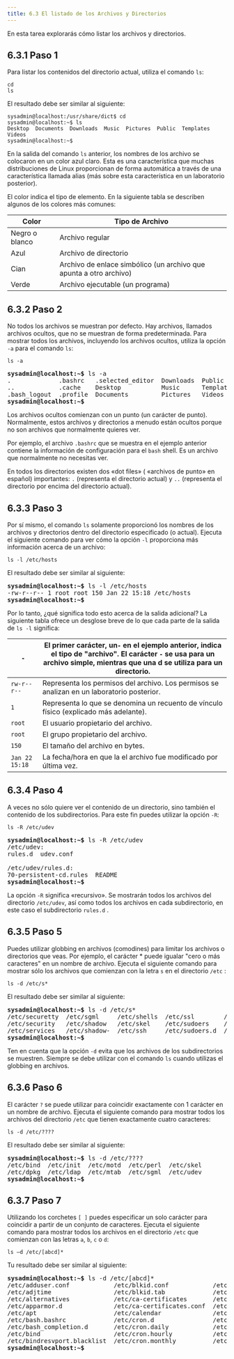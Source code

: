 ```yaml
---
title: 6.3 El listado de los Archivos y Directorios
---
```

En esta tarea explorarás cómo listar los archivos y directorios.

6.3.1 Paso 1
------------

Para listar los contenidos del directorio actual, utiliza el comando `ls`:

```
cd
ls
```

El resultado debe ser similar al siguiente:

```
sysadmin@localhost:/usr/share/dict$ cd
sysadmin@localhost:~$ ls
Desktop  Documents  Downloads  Music  Pictures  Public  Templates  Videos   
sysadmin@localhost:~$
```

En la salida del comando `ls` anterior, los nombres de los archivo se colocaron en un color azul claro. Esta es una característica que muchas distribuciones de Linux proporcionan de forma automática a través de una característica llamada  alias (más sobre esta característica en un laboratorio posterior).

El color indica el tipo de elemento. En la siguiente tabla se describen algunos de los colores más comunes:


| Color          | Tipo de Archivo                                                     |
| ---------------- | --------------------------------------------------------------------- |
| Negro o blanco | Archivo regular                                                     |
| Azul           | Archivo de directorio                                               |
| Cian           | Archivo de enlace simbólico (un archivo que apunta a otro archivo) |
| Verde          | Archivo ejecutable (un programa)                                    |

6.3.2 Paso 2
------------

No todos los archivos se muestran por defecto. Hay archivos, llamados archivos ocultos, que no se muestran de forma predeterminada. Para mostrar todos los archivos, incluyendo los archivos ocultos, utiliza la opción `-a` para el comando `ls`:

```
ls -a
```

<pre class="content_terminal"><strong><span class="ansi-green">sysadmin@localhost</span>:<span class="ansi-blue">~</span>$</strong> ls -a
.             .bashrc   .selected_editor  <span class="ansi-blue">Downloads  Public</span>
..           <span class="ansi-blue"> .cache  </span>  <span class="ansi-blue">Desktop</span>           <span class="ansi-blue">Music      Templates</span>
.bash_logout  .profile  <span class="ansi-blue">Documents</span>         <span class="ansi-blue">Pictures   Videos</span>
<strong><span class="ansi-green">sysadmin@localhost</span>:<span class="ansi-blue">~</span>$</strong>
</pre>

Los archivos ocultos comienzan con un punto (un carácter de punto). Normalmente, estos archivos y directorios a menudo están ocultos porque no son archivos que normalmente quieres ver.

Por ejemplo, el archivo `.bashrc`  que se muestra en el ejemplo anterior contiene la información de configuración para el `bash` shell. Es un archivo que normalmente no necesitas ver.

En todos los directorios existen dos «dot files» ( «archivos de punto» en español) importantes: `.` (representa el directorio actual) y `..` (representa el directorio por encima del directorio actual).

6.3.3 Paso 3
------------

Por sí mismo, el comando `ls` solamente proporcionó los nombres de los archivos y directorios dentro del directorio especificado (o actual). Ejecuta el siguiente comando para ver cómo la opción `-l` proporciona más información acerca de un archivo:

```
ls -l /etc/hosts
```

El resultado debe ser similar al siguiente:

<pre class="content_terminal"><strong><span class="ansi-green">sysadmin@localhost</span>:<span class="ansi-blue">~</span>$</strong> ls -l /etc/hosts
-rw-r--r-- 1 root root 150 Jan 22 15:18 /etc/hosts
<strong><span class="ansi-green">sysadmin@localhost</span>:<span class="ansi-blue">~</span>$</strong>
</pre>

Por lo tanto, ¿qué significa todo esto acerca de la salida adicional? La siguiente tabla ofrece un desglose breve de lo que cada parte de la salida de `ls -l` significa:


| `-`            | El primer carácter, un`-` en el ejemplo anterior, indica el tipo de "archivo". El carácter `-` se usa para un archivo simple, mientras que una d se utiliza para un directorio. |
| ---------------- | ----------------------------------------------------------------------------------------------------------------------------------------------------------------------------------- |
| `rw-r--r--`    | Representa los permisos del archivo. Los permisos se analizan en un laboratorio posterior.                                                                                        |
| `1`            | Representa lo que se denomina un recuento de vínculo físico (explicado más adelante).                                                                                          |
| `root`         | El usuario propietario del archivo.                                                                                                                                               |
| `root`         | El grupo propietario del archivo.                                                                                                                                                 |
| `150`          | El tamaño del archivo en bytes.                                                                                                                                                  |
| `Jan 22 15:18` | La fecha/hora en que la el archivo fue modificado por última vez.                                                                                                                |

6.3.4 Paso 4
------------

A veces no sólo quiere ver el contenido de un directorio, sino también el contenido de los subdirectorios. Para este fin puedes utilizar la opción `-R`:

```
ls -R /etc/udev
```

<pre class="content_terminal"><strong><span class="ansi-green">sysadmin@localhost</span>:<span class="ansi-blue">~</span>$</strong> ls -R /etc/udev
/etc/udev:
<span class="ansi-blue">rules.d</span>  udev.conf
                                                                      
/etc/udev/rules.d:
70-persistent-cd.rules  README
<strong><span class="ansi-green">sysadmin@localhost</span>:<span class="ansi-blue">~</span>$</strong>
</pre>

La opción `-R` significa «recursivo». Se mostrarán todos los archivos del directorio `/etc/udev`, así como todos los archivos en cada subdirectorio, en este caso el subdirectorio `rules.d` .

6.3.5 Paso 5
------------

Puedes utilizar globbing en archivos (comodines) para limitar los archivos o directorios que veas. Por ejemplo, el carácter *  puede igualar "cero o más caracteres" en un nombre de archivo. Ejecuta el siguiente comando para mostrar sólo los archivos que comienzan con la letra `s` en el directorio `/etc` :

```
ls -d /etc/s*
```

El resultado debe ser similar al siguiente:

<pre class="content_terminal"><strong><span class="ansi-green">sysadmin@localhost</span>:<span class="ansi-blue">~</span>$</strong> ls -d /etc/s*
/etc/securetty  <span class="ansi-blue">/etc/sgml</span>     /etc/shells  <span class="ansi-blue">/etc/ssl </span>       /etc/sysctl.conf   
<span class="ansi-blue">/etc/security</span>   /etc/shadow  <span class="ansi-blue"> /etc/skel </span>   /etc/sudoers    /etc/sysctl.d  
/etc/services   /etc/shadow- <span class="ansi-blue"> /etc/ssh</span>     <span class="ansi-blue">/etc/sudoers.d  /etc/systemd </span>  
<strong><span class="ansi-green">sysadmin@localhost</span>:<span class="ansi-blue">~</span>$</strong>
</pre>

Ten en cuenta que la opción `-d` evita que los archivos de los subdirectorios se muestren. Siempre se debe utilizar con el comando `ls` cuando utilizas el globbing en archivos.

6.3.6 Paso 6
------------

El carácter `?` se puede utilizar para coincidir exactamente con 1 carácter en un nombre de archivo. Ejecuta el siguiente comando para mostrar todos los archivos del directorio `/etc`  que tienen exactamente cuatro caracteres:

```
ls -d /etc/????
```

El resultado debe ser similar al siguiente:

<pre class="content_terminal"><strong><span class="ansi-green">sysadmin@localhost</span>:<span class="ansi-blue">~</span>$</strong> ls -d /etc/????
<span class="ansi-blue">/etc/bind  /etc/init</span> <span class="ansi-cyan"> /etc/motd</span>  <span class="ansi-blue">/etc/perl  /etc/skel</span>
<span class="ansi-blue">/etc/dpkg</span>  <span class="ansi-cyan">/etc/ldap</span>  /etc/mtab  <span class="ansi-blue">/etc/sgml  /etc/udev</span>
<strong><span class="ansi-green">sysadmin@localhost</span>:<span class="ansi-blue">~</span>$</strong></pre>

6.3.7 Paso 7
------------

Utilizando los corchetes `[ ]` puedes especificar un solo carácter para coincidir a partir de un conjunto de caracteres. Ejecuta el siguiente comando para mostrar todos los archivos en el directorio `/etc`  que comienzan con las letras `a`, `b`, `c` o `d`:

```
ls –d /etc/[abcd]*
```

Tu resultado debe ser similar al siguiente:

<pre class="content_terminal"><strong><span class="ansi-green">sysadmin@localhost</span>:<span class="ansi-blue">~</span>$</strong> ls -d /etc/[abcd]*
/etc/adduser.conf            /etc/blkid.conf            <span class="ansi-blue">/etc/cron.weekly</span>  
/etc/adjtime                 <span class="ansi-red">/etc/blkid.tab</span>             /etc/crontab      
<span class="ansi-blue">/etc/alternatives            /etc/ca-certificates       /etc/dbus-1</span>
<span class="ansi-blue">/etc/apparmor.d</span>              /etc/ca-certificates.conf  /etc/debconf.conf   
<span class="ansi-blue">/etc/apt                     /etc/calendar</span>              /etc/debian_version   
/etc/bash.bashrc             <span class="ansi-blue">/etc/cron.d                /etc/default</span>      
<span class="ansi-blue">/etc/bash_completion.d       /etc/cron.daily</span>            /etc/deluser.conf   
<span class="ansi-blue">/etc/bind                    /etc/cron.hourly           /etc/depmod.d</span>     
/etc/bindresvport.blacklist  <span class="ansi-blue">/etc/cron.monthly          /etc/dpkg</span>
<strong><span class="ansi-green">sysadmin@localhost</span>:<span class="ansi-blue">~</span>$</strong></pre>

